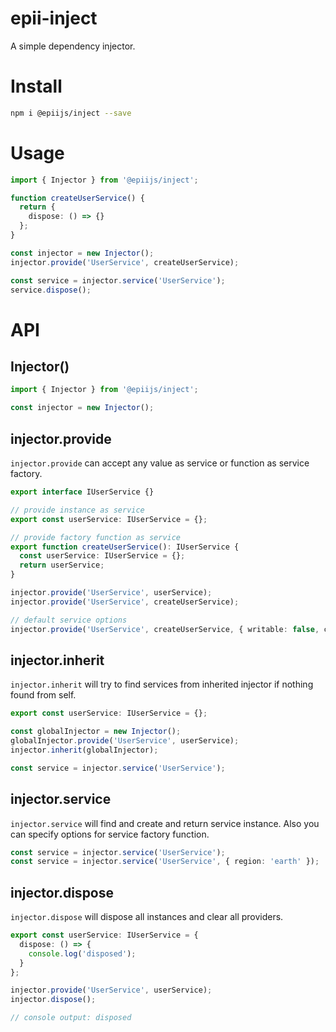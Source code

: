 # epii-inject

A simple dependency injector.

# Install

```bash
npm i @epiijs/inject --save
```

# Usage

```typescript
import { Injector } from '@epiijs/inject';

function createUserService() {
  return {
    dispose: () => {}
  };
}

const injector = new Injector();
injector.provide('UserService', createUserService);

const service = injector.service('UserService');
service.dispose();
```

# API

## Injector()

```typescript
import { Injector } from '@epiijs/inject';

const injector = new Injector();
```

## injector.provide

`injector.provide` can accept any value as service or function as service factory.

```typescript
export interface IUserService {}

// provide instance as service
export const userService: IUserService = {};

// provide factory function as service
export function createUserService(): IUserService {
  const userService: IUserService = {};
  return userService;
}

injector.provide('UserService', userService);
injector.provide('UserService', createUserService);

// default service options
injector.provide('UserService', createUserService, { writable: false, callable: true });
```

## injector.inherit

`injector.inherit` will try to find services from inherited injector if nothing found from self.

```typescript
export const userService: IUserService = {};

const globalInjector = new Injector();
globalInjector.provide('UserService', userService);
injector.inherit(globalInjector);

const service = injector.service('UserService');
```

## injector.service

`injector.service` will find and create and return service instance.
Also you can specify options for service factory function.

```typescript
const service = injector.service('UserService');
const service = injector.service('UserService', { region: 'earth' });
```

## injector.dispose

`injector.dispose` will dispose all instances and clear all providers.

```typescript
export const userService: IUserService = {
  dispose: () => {
    console.log('disposed');
  }
};

injector.provide('UserService', userService);
injector.dispose();

// console output: disposed
```